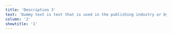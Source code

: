 ```yaml
---
title: 'Description 3'
text: 'Dummy text is text that is used in the publishing industry or by web designers to occupy the space which will later be filled with ''real'' content. This is required when, for example, the final text is not yet available. Dummy text is also known as ''fill text''. It is said that song composers of the past used dummy texts as lyrics when writing melodies in order to have a ''ready-made'' text to sing with the melody. Dummy texts have been in use by typesetters since the 16th century.'
column: '2'
showtitle: '1'
---
```


